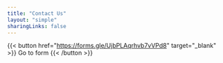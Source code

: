 ```yaml
---
title: "Contact Us"
layout: "simple"
sharingLinks: false
---
```


{{< button href="https://forms.gle/UjbPLAqrhvb7vVPd8" target="_blank" >}}
Go to form
{{< /button >}}